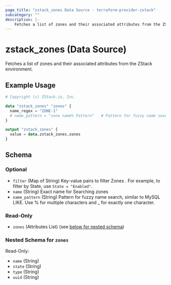 ```yaml
---
page_title: "zstack_zones Data Source - terraform-provider-zstack"
subcategory: ""
description: |-
    Fetches a list of zones and their associated attributes from the ZStack environment.
---
```


# zstack_zones (Data Source)

Fetches a list of zones and their associated attributes from the ZStack environment.

## Example Usage

```terraform
# Copyright (c) ZStack.io, Inc.

data "zstack_zones" "zones" {
  name_regex = "ZONE-1"
  # name_pattern = "zone name% Pattern"   # Pattern for fuzzy name search, similar to MySQL LIKE. Use % for multiple characters and _ for exactly one character.
}

output "zstack_zones" {
  value = data.zstack_zones.zones
}
```

<!-- schema generated by tfplugindocs -->
## Schema

### Optional

- `filter` (Map of String) Key-value pairs to filter Zones . For example, to filter by State, use `State = "Enabled"`.
- `name` (String) Exact name for Searching  zones
- `name_pattern` (String) Pattern for fuzzy name search, similar to MySQL LIKE. Use % for multiple characters and _ for exactly one character.

### Read-Only

- `zones` (Attributes List) (see [below for nested schema](#nestedatt--zones))

<a id="nestedatt--zones"></a>
### Nested Schema for `zones`

Read-Only:

- `name` (String)
- `state` (String)
- `type` (String)
- `uuid` (String)



